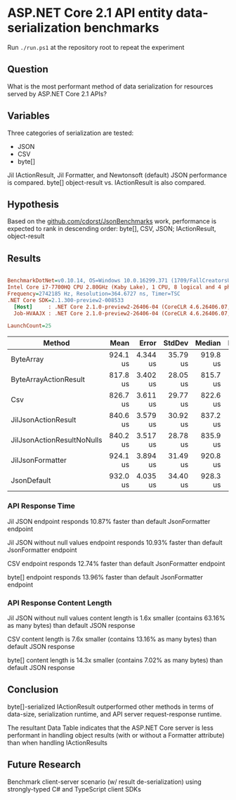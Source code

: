 # ASP.NET Core 2.1 API entity data-serialization benchmarks
Run `./run.ps1` at the repository root to repeat the experiment

## Question

What is the most performant method of data serialization for resources served by ASP.NET Core 2.1 APIs?

## Variables

Three categories of serialization are tested:

- JSON
- CSV
- byte[]

Jil IActionResult, Jil Formatter, and Newtonsoft (default) JSON performance is compared. byte[] object-result vs. IActionResult is also compared.

## Hypothesis

Based on the [github.com/cdorst/JsonBenchmarks](https://github.com/cdorst/JsonBenchmarks) work, performance is expected to rank in descending order: byte[], CSV, JSON; IActionResult, object-result

## Results

``` ini

BenchmarkDotNet=v0.10.14, OS=Windows 10.0.16299.371 (1709/FallCreatorsUpdate/Redstone3)
Intel Core i7-7700HQ CPU 2.80GHz (Kaby Lake), 1 CPU, 8 logical and 4 physical cores
Frequency=2742185 Hz, Resolution=364.6727 ns, Timer=TSC
.NET Core SDK=2.1.300-preview2-008533
  [Host]     : .NET Core 2.1.0-preview2-26406-04 (CoreCLR 4.6.26406.07, CoreFX 4.6.26406.04), 64bit RyuJIT
  Job-HVAAJX : .NET Core 2.1.0-preview2-26406-04 (CoreCLR 4.6.26406.07, CoreFX 4.6.26406.04), 64bit RyuJIT

LaunchCount=25  

```
|                     Method |     Mean |    Error |   StdDev |   Median | Rank |
|--------------------------- |---------:|---------:|---------:|---------:|-----:|
|                  ByteArray | 924.1 us | 4.344 us | 35.79 us | 919.8 us |    4 |
|      ByteArrayActionResult | 817.8 us | 3.402 us | 28.05 us | 815.7 us |    1 |
|                        Csv | 826.7 us | 3.611 us | 29.77 us | 822.6 us |    2 |
|        JilJsonActionResult | 840.6 us | 3.579 us | 30.92 us | 837.2 us |    3 |
| JilJsonActionResultNoNulls | 840.2 us | 3.517 us | 28.78 us | 835.9 us |    3 |
|           JilJsonFormatter | 924.1 us | 3.894 us | 31.49 us | 920.8 us |    4 |
|                JsonDefault | 932.0 us | 4.035 us | 34.40 us | 928.3 us |    5 |

### API Response Time

Jil JSON endpoint responds 10.87% faster than default JsonFormatter endpoint

Jil JSON without null values endpoint responds 10.93% faster than default JsonFormatter endpoint

CSV endpoint responds 12.74% faster than default JsonFormatter endpoint

byte[] endpoint responds 13.96% faster than default JsonFormatter endpoint

### API Response Content Length

Jil JSON without null values content length is 1.6x smaller (contains 63.16% as many bytes) than default JSON response

CSV content length is 7.6x smaller (contains 13.16% as many bytes) than default JSON response

byte[] content length is 14.3x smaller (contains 7.02% as many bytes) than default JSON response


## Conclusion

byte[]-serialized IActionResult outperformed other methods in terms of data-size, serialization runtime, and API server request-response runtime.

The resultant Data Table indicates that the ASP.NET Core server is less performant in handling object results (with or without a Formatter attribute) than when handling IActionResults

## Future Research

Benchmark client-server scenario (w/ result de-serialization) using strongly-typed C# and TypeScript client SDKs

